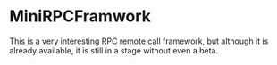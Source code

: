 # MiniRPCFramwork
This is a very interesting RPC remote call framework, but although it is already available, it is still in a stage without even a beta.
